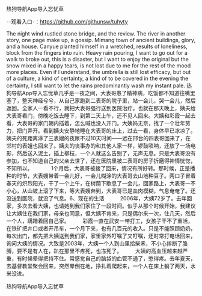 热狗导航App导入忘忧草

--观看入口-：https://github.com/githunsw/tuhyty

The night wind rustled stone bridge, and the review.
The river in another story, one page make up, a gossip.
Mimang town of ancient buildings, glory, and a house.
Canyue planted himself in a wretched, results of loneliness, block from the fingers into ruin.
Heavy rain pouring, I want to go out for a walk to broke out, this is a disaster, but I want to enjoy the original but the snow mixed in a happy tears, is not lost due to me for the rest of the mood more places.
Even if I understand, the umbrella is still lost efficacy, but out of a culture, a kind of certainty, a kind of to be covered in the evening the certainty, I still want to let the rains predominantly wash my instant pale.
热狗导航App导入忘忧草几乎是一夜之间，大表哥患了精神病，吃饭都不知道往嘴里塞了，整天神经兮兮，从自己家跑到二表哥的院子里，站一会儿，哭一会儿，然后返回。全家人一看不行，就把大表哥强行送到医院治疗。也就在那天晚上，姨夫给大表哥看门，傍晚吃饭去睡下，到第二天上午，还不见人回来。大姨和彩霞一起去看，大表哥的家门朝内插着，怎么喊也没人开门。大姨妈无奈，找了一个壮年劳力，把门弄开。看到姨夫安静地睡在大表哥的床上，过去一看，身体早已冰凉了。　　　姨夫的死距离淋了三表嫂的夜尿不过10天时间——远在邢台的四表哥回来了，在邻村的表姐也回来了。姨夫的丧事办的和其他人家一样，锣鼓唢呐，还放了一场电影，然后送入泥土，插上柳枝，一个人就这么告别了，无声无息。只是大表哥没有参加，也不知道自己的父亲去世了，还在医院里被二表哥的房子折磨得神情恍惚，不知所以。　　　　1个月后，大表哥被接了回来，情况有所好转。那时候，正是播种的时节，大表嫂带着一会儿好，一会儿糊涂的大表哥去山地种豆子。两口子冒着春天的炽烈阳光，干了一个上午，在树荫下歇息了一会儿，回家路上，大表哥一不小心，从山坡上滚了下来，等大表嫂奔到，大表哥已是血肉模糊，气息奄奄了。还没送到医院，就没了气息。6、现在的生活　　　2006年，大姨72岁了。去年回家，多次去看大姨，也请她到我们家住了一段时间。似乎从那个时候开始，我建议让大姨住在我们家，母亲也同意，但大姨不肯来，只是偶尔来一次，住几天，然后一个人，蹒跚着回自己家。　　　彩霞一直在武安一带打工，女孩子干不了重活，在铁矿把井口或者开吊车，一个月下来，也有几百元的收入。只是不能照顾奶奶，每次出门，都先把大姨送到我们家，家里家外叮嘱了又叮嘱，还时常打电话回来，询问大姨的情况。大致是2003年，大姨一个人到山里拾柴禾，不小心摔断了胳膊，要不是有人在，趴在那里不疼死，也冻死了。　　　大姨的高血压越来越严重，有时候晕得把持不住。常感觉自己的脑袋的血管不通了，憋得疼。去年夏天，去基督教堂聚会回来，突然晕倒在地，挣扎着爬起来，一个人在床上躺了两天，水米没进。　　　

热狗导航App导入忘忧草
